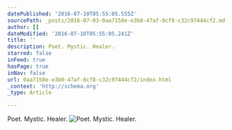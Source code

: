 ```yaml
---
datePublished: '2016-07-10T05:55:05.555Z'
sourcePath: _posts/2016-07-03-0aa7158e-e3b0-47af-8cf8-c32c97444cf2.md
author: []
dateModified: '2016-07-10T05:55:05.241Z'
title: ''
description: Poet. Mystic. Healer.
starred: false
inFeed: true
hasPage: true
inNav: false
url: 0aa7158e-e3b0-47af-8cf8-c32c97444cf2/index.html
_context: 'http://schema.org'
_type: Article

---
```

Poet. Mystic. Healer.
![Poet. Mystic. Healer.](https://the-grid-user-content.s3-us-west-2.amazonaws.com/c371e707-df5c-4be9-97e8-c9d297625664.jpg)